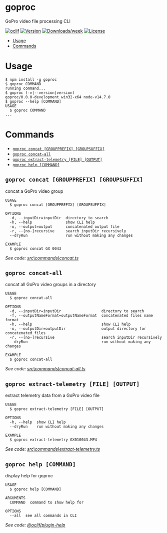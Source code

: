 goproc
======

GoPro video file processing CLI

[![oclif](https://img.shields.io/badge/cli-oclif-brightgreen.svg)](https://oclif.io)
[![Version](https://img.shields.io/npm/v/goproc.svg)](https://npmjs.org/package/goproc)
[![Downloads/week](https://img.shields.io/npm/dw/goproc.svg)](https://npmjs.org/package/goproc)
[![License](https://img.shields.io/npm/l/goproc.svg)](https://github.com/davidweitzenfeld/goproc/blob/master/package.json)

<!-- toc -->
* [Usage](#usage)
* [Commands](#commands)
<!-- tocstop -->
# Usage
<!-- usage -->
```sh-session
$ npm install -g goproc
$ goproc COMMAND
running command...
$ goproc (-v|--version|version)
goproc/0.0.0-development win32-x64 node-v14.7.0
$ goproc --help [COMMAND]
USAGE
  $ goproc COMMAND
...
```
<!-- usagestop -->
# Commands
<!-- commands -->
* [`goproc concat [GROUPPREFIX] [GROUPSUFFIX]`](#goproc-concat-groupprefix-groupsuffix)
* [`goproc concat-all`](#goproc-concat-all)
* [`goproc extract-telemetry [FILE] [OUTPUT]`](#goproc-extract-telemetry-file-output)
* [`goproc help [COMMAND]`](#goproc-help-command)

## `goproc concat [GROUPPREFIX] [GROUPSUFFIX]`

concat a GoPro video group

```
USAGE
  $ goproc concat [GROUPPREFIX] [GROUPSUFFIX]

OPTIONS
  -d, --inputDir=inputDir  directory to search
  -h, --help               show CLI help
  -o, --output=output      concatenated output file
  -r, --[no-]recursive     search inputDir recursively
  --dryRun                 run without making any changes

EXAMPLE
  $ goproc concat GX 0043
```

_See code: [src\commands\concat.ts](https://github.com/davidweitzenfeld/goproc/blob/v0.0.0-development/src\commands\concat.ts)_

## `goproc concat-all`

concat all GoPro video groups in a directory

```
USAGE
  $ goproc concat-all

OPTIONS
  -d, --inputDir=inputDir                  directory to search
  -f, --outputNameFormat=outputNameFormat  concatenated files name format
  -h, --help                               show CLI help
  -o, --outputDir=outputDir                output directory for concatenated files
  -r, --[no-]recursive                     search inputDir recursively
  --dryRun                                 run without making any changes

EXAMPLE
  $ goproc concat-all
```

_See code: [src\commands\concat-all.ts](https://github.com/davidweitzenfeld/goproc/blob/v0.0.0-development/src\commands\concat-all.ts)_

## `goproc extract-telemetry [FILE] [OUTPUT]`

extract telemetry data from a GoPro video file

```
USAGE
  $ goproc extract-telemetry [FILE] [OUTPUT]

OPTIONS
  -h, --help  show CLI help
  --dryRun    run without making any changes

EXAMPLE
  $ goproc extract-telemetry GX010043.MP4
```

_See code: [src\commands\extract-telemetry.ts](https://github.com/davidweitzenfeld/goproc/blob/v0.0.0-development/src\commands\extract-telemetry.ts)_

## `goproc help [COMMAND]`

display help for goproc

```
USAGE
  $ goproc help [COMMAND]

ARGUMENTS
  COMMAND  command to show help for

OPTIONS
  --all  see all commands in CLI
```

_See code: [@oclif/plugin-help](https://github.com/oclif/plugin-help/blob/v3.2.0/src\commands\help.ts)_
<!-- commandsstop -->
